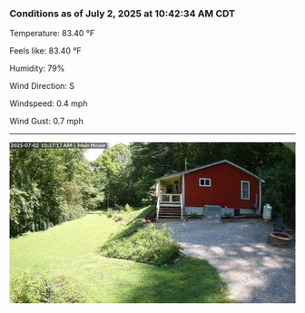 ### Conditions as of July 2, 2025 at 10:42:34 AM CDT 

Temperature: 83.40 &deg;F

Feels like: 83.40 &deg;F

Humidity: 79%

Wind Direction: S

Windspeed: 0.4 mph

Wind Gust: 0.7 mph

---

<img src="./images/latest.jpeg"/>

